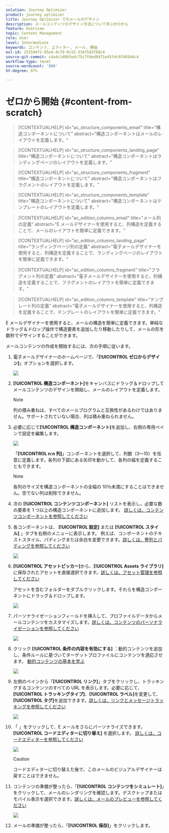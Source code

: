 ```yaml
---
solution: Journey Optimizer
product: journey optimizer
title: Journey Optimizer でのメールのデザイン
description: メールコンテンツのデザイン方法について学ぶゼロから
feature: Overview
topic: Content Management
role: User
level: Intermediate
keywords: コンテンツ, エディター, メール, 開始
exl-id: 151594f2-85e4-4c79-9c15-334fbd3768c4
source-git-commit: cda4c1d88fedc75c7fded9971e45fdc9740346c4
workflow-type: tm+mt
source-wordcount: '569'
ht-degree: 87%

---
```


# ゼロから開始 {#content-from-scratch}

>[!CONTEXTUALHELP]
>id="ac_structure_components_email"
>title="構造コンポーネントについて"
>abstract="構造コンポーネントはメールのレイアウトを定義します。"

>[!CONTEXTUALHELP]
>id="ac_structure_components_landing_page"
>title="構造コンポーネントについて"
>abstract="構造コンポーネントはランディングページのレイアウトを定義します。"

>[!CONTEXTUALHELP]
>id="ac_structure_components_fragment"
>title="構造コンポーネントについて"
>abstract="構造コンポーネントはフラグメントのレイアウトを定義します。"

>[!CONTEXTUALHELP]
>id="ac_structure_components_template"
>title="構造コンポーネントについて"
>abstract="構造コンポーネントはテンプレートのレイアウトを定義します。"


>[!CONTEXTUALHELP]
>id="ac_edition_columns_email"
>title="メール列の定義"
>abstract="E メールデザイナーを使用すると、列構造を定義することで、メールのレイアウトを簡単に定義できます。"

>[!CONTEXTUALHELP]
>id="ac_edition_columns_landing_page"
>title="ランディングページ列の定義"
>abstract="電子メールデザイナーを使用すると、列構造を定義することで、ランディングページのレイアウトを簡単に定義できます。"

>[!CONTEXTUALHELP]
>id="ac_edition_columns_fragment"
>title="フラグメント列の定義"
>abstract="電子メールデザイナーを使用すると、列構造を定義することで、フラグメントのレイアウトを簡単に定義できます。"

>[!CONTEXTUALHELP]
>id="ac_edition_columns_template"
>title="テンプレート列の定義"
>abstract="電子メールデザイナーを使用すると、列構造を定義することで、テンプレートのレイアウトを簡単に定義できます。"


E メールデザイナーを使用すると、メールの構造を簡単に定義できます。単純なドラッグ＆ドロップ操作で構造要素を追加したり移動したりして、メールの形を数秒でデザインすることができます。

メールコンテンツの作成を開始するには、次の手順に従います。

1. 電子メールデザイナーのホームページで、「**[!UICONTROL ゼロからデザイン]**」オプションを選択します。

   ![](assets/email_designer.png)

1. **[!UICONTROL 構造コンポーネント]**&#x200B;をキャンバスにドラッグ＆ドロップしてメールコンテンツのデザインを開始し、メールのレイアウトを定義します。

   >[!NOTE]
   >
   >列の積み重ねは、すべてのメールプログラムと互換性があるわけではありません。サポートされていない場合、列は積み重ねられません。

   <!--Once placed in the email, you cannot move nor remove your components unless there is already a content component or a fragment placed inside. This is not true in AJO - TBC?-->

1. 必要に応じて&#x200B;**[!UICONTROL 構造コンポーネント]**&#x200B;を追加し、右側の専用ペインで設定を編集します。

   ![](assets/email_designer_structure_components.png)

   「**[!UICONTROL n:n 列]**」コンポーネントを選択して、列数（3～10）を任意に定義します。各列の下部にある矢印を動かして、各列の幅を定義することもできます。

   >[!NOTE]
   >
   >各列のサイズを構造コンポーネントの全幅の 10％未満にすることはできません。空でない列は削除できません。

1. 次の **[!UICONTROL コンテンツコンポーネント]** リストを表示し、必要な数の要素を 1 つ以上の構造コンポーネントに追加します。 [詳しくは、コンテンツコンポーネントを参照してください](content-components.md)

1. 各コンポーネントは、 **[!UICONTROL 設定]** または **[!UICONTROL スタイル]** 」タブを右側のメニューに表示します。 例えば、コンポーネントのテキストスタイル、パディングまたは余白を変更できます。[詳しくは、整列とパディングを参照してください](alignment-and-padding.md)

   ![](assets/email_designer_structure_component.png)

1. **[!UICONTROL アセットピッカー]**&#x200B;から、**[!UICONTROL Assets ライブラリ]**&#x200B;に保存されたアセットを直接選択できます。[詳しくは、アセット管理を参照してください](assets-essentials.md)

   アセットを含むフォルダーをダブルクリックします。それらを構造コンポーネントにドラッグ＆ドロップします。

   ![](assets/email_designer_asset_picker.png)

1. パーソナライゼーションフィールドを挿入して、プロファイルデータからメールコンテンツをカスタマイズします。[詳しくは、コンテンツのパーソナライゼーションを参照してください](../personalization/personalize.md)

   ![](assets/email_designer_personalization.png)

1. クリック **[!UICONTROL 条件の内容を有効にする]** ：動的コンテンツを追加し、条件ルールに基づいてターゲットプロファイルにコンテンツを適応させます。 [動的コンテンツの基本を学ぶ](../personalization/get-started-dynamic-content.md)

   ![](assets/email_designer_dynamic-content.png)

1. 左側のペインから「**[!UICONTROL リンク]**」タブをクリックし、トラッキングするコンテンツのすべての URL を表示します。必要に応じて、**[!UICONTROL トラッキングタイプ]**、**[!UICONTROL ラベル]**&#x200B;を変更して、**[!UICONTROL タグ]**&#x200B;を追加できます。[詳しくは、リンクとメッセージトラッキングを参照してください](message-tracking.md)

   ![](assets/email_designer_links.png)

1. 「 」をクリックして、E メールをさらにパーソナライズできます。 **[!UICONTROL コードエディターに切り替え]** を選択します。 [詳しくは、コードエディターを参照してください](code-content.md)

   ![](assets/email_designer_switch-to-code.png)

   >[!CAUTION]
   >
   >コードエディターに切り替えた後で、このメールのビジュアルデザイナーは戻すことはできません。

1. コンテンツの準備が整ったら、「**[!UICONTROL コンテンツをシミュレート]**」をクリックして、メールのレンダリングを確認します。デスクトップまたはモバイル表示を選択できます。[詳しくは、メールのプレビューを参照してください](preview.md)

   ![](assets/email_designer_simulate_content.png)

1. メールの準備が整ったら、「**[!UICONTROL 保存]**」をクリックします。

